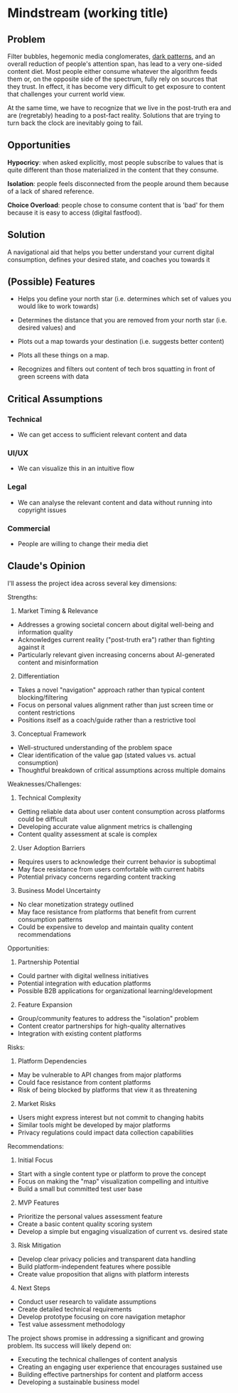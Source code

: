 # Mindstream (working title)

## Problem

Filter bubbles, hegemonic media conglomerates, [dark patterns](https://www.deceptive.design/), and an overall reduction of people's attention span, has lead to a very one-sided content diet. Most people either consume whatever the algorithm feeds them or, on the opposite side of the spectrum, fully rely on sources that they trust. In effect, it has become very difficult to get exposure to content that challenges your current world view.

At the same time, we have to recognize that we live in the post-truth era and are (regretably) heading to a post-fact reality. Solutions that are trying to turn back the clock are inevitably going to fail.


## Opportunities

**Hypocricy**: when asked explicitly, most people subscribe to values that is quite different than those materialized in the content that they consume.

**Isolation**: people feels disconnected from the people around them because of a lack of shared reference.

**Choice Overload**: people chose to consume content that is 'bad' for them because it is easy to access (digital fastfood).


## Solution

A navigational aid that helps you better understand your current digital consumption, defines your desired state, and coaches you towards it


## (Possible) Features

+ Helps you define your north star (i.e. determines which set of values you would like to work towards)

+ Determines the distance that you are removed from your north star (i.e. desired values) and 

+ Plots out a map towards your destination (i.e. suggests better content)

+ Plots all these things on a map.

+ Recognizes and filters out content of tech bros squatting in front of green screens with data



## Critical Assumptions

### Technical

+ We can get access to sufficient relevant content and data


### UI/UX

+ We can visualize this in an intuitive flow


### Legal

+ We can analyse the relevant content and data without running into copyright issues


### Commercial

+ People are willing to change their media diet



## Claude's Opinion

I'll assess the project idea across several key dimensions:

Strengths:
1. Market Timing & Relevance
- Addresses a growing societal concern about digital well-being and information quality
- Acknowledges current reality ("post-truth era") rather than fighting against it
- Particularly relevant given increasing concerns about AI-generated content and misinformation

2. Differentiation
- Takes a novel "navigation" approach rather than typical content blocking/filtering
- Focus on personal values alignment rather than just screen time or content restrictions
- Positions itself as a coach/guide rather than a restrictive tool

3. Conceptual Framework
- Well-structured understanding of the problem space
- Clear identification of the value gap (stated values vs. actual consumption)
- Thoughtful breakdown of critical assumptions across multiple domains

Weaknesses/Challenges:
1. Technical Complexity
- Getting reliable data about user content consumption across platforms could be difficult
- Developing accurate value alignment metrics is challenging
- Content quality assessment at scale is complex

2. User Adoption Barriers
- Requires users to acknowledge their current behavior is suboptimal
- May face resistance from users comfortable with current habits
- Potential privacy concerns regarding content tracking

3. Business Model Uncertainty
- No clear monetization strategy outlined
- May face resistance from platforms that benefit from current consumption patterns
- Could be expensive to develop and maintain quality content recommendations

Opportunities:
1. Partnership Potential
- Could partner with digital wellness initiatives
- Potential integration with education platforms
- Possible B2B applications for organizational learning/development

2. Feature Expansion
- Group/community features to address the "isolation" problem
- Content creator partnerships for high-quality alternatives
- Integration with existing content platforms

Risks:
1. Platform Dependencies
- May be vulnerable to API changes from major platforms
- Could face resistance from content platforms
- Risk of being blocked by platforms that view it as threatening

2. Market Risks
- Users might express interest but not commit to changing habits
- Similar tools might be developed by major platforms
- Privacy regulations could impact data collection capabilities

Recommendations:
1. Initial Focus
- Start with a single content type or platform to prove the concept
- Focus on making the "map" visualization compelling and intuitive
- Build a small but committed test user base

2. MVP Features
- Prioritize the personal values assessment feature
- Create a basic content quality scoring system
- Develop a simple but engaging visualization of current vs. desired state

3. Risk Mitigation
- Develop clear privacy policies and transparent data handling
- Build platform-independent features where possible
- Create value proposition that aligns with platform interests

4. Next Steps
- Conduct user research to validate assumptions
- Create detailed technical requirements
- Develop prototype focusing on core navigation metaphor
- Test value assessment methodology

The project shows promise in addressing a significant and growing problem. Its success will likely depend on:
- Executing the technical challenges of content analysis
- Creating an engaging user experience that encourages sustained use
- Building effective partnerships for content and platform access
- Developing a sustainable business model

